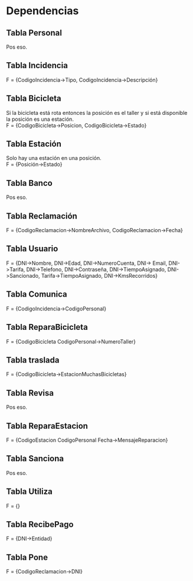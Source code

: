 # Dependencias

## Tabla Personal
Pos eso.  

## Tabla Incidencia
F = {CodigoIncidencia->Tipo, CodigoIncidencia->Descripción}  

## Tabla Bicicleta
Si la bicicleta está rota entonces la posición es el taller y si está disponible la posición es una estación.  
F = {CodigoBicicleta->Posicion, CodigoBicicleta->Estado}  

## Tabla Estación
Solo hay una estación en una posición.  
F = {Posición->Estado}  

## Tabla Banco
Pos eso.  

## Tabla Reclamación
F = {CodigoReclamacion->NombreArchivo, CodigoReclamacion->Fecha}  

## Tabla Usuario
F = {DNI->Nombre, DNI->Edad, DNI->NumeroCuenta, DNI-> Email, DNI->Tarifa, DNI->Telefono, DNI->Contraseña, DNI->TiempoAsignado, DNI->Sancionado, Tarifa->TiempoAsignado, DNI->KmsRecorridos}  

## Tabla Comunica
F = {CodigoIncidencia->CodigoPersonal}  

## Tabla ReparaBicicleta
F = {CodigoBicicleta CodigoPersonal->NumeroTaller}  

## Tabla traslada
F = {CodigoBicicleta->EstacionMuchasBicicletas}  

## Tabla Revisa
Pos eso.   

## Tabla ReparaEstacion   
F = {CodigoEstacion CodigoPersonal Fecha->MensajeReparacion}  

## Tabla Sanciona  
Pos eso.  

## Tabla Utiliza  
F = {}  

## Tabla RecibePago  
F = {DNI->Entidad}  

## Tabla Pone   
F = {CodigoReclamacion->DNI}
